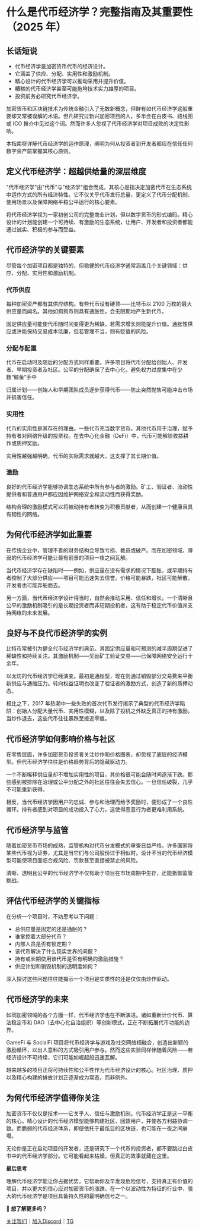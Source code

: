 # 什么是代币经济学？完整指南及其重要性（2025 年）

## 长话短说

- 代币经济学是加密货币代币的经济设计。
- 它涵盖了供应、分配、实用性和激励机制。
- 精心设计的代币经济学可以推动采用并提升价值。
- 糟糕的代币经济学甚至可能拖垮技术实力雄厚的项目。
- 投资前务必研究代币经济学。

加密货币和区块链技术为传统金融引入了无数新概念，但鲜有如代币经济学这般重要却又常被误解的术语。但凡研究过新兴加密项目的人，多半会在白皮书、路线图或 ICO 推介中见过这个词。然而许多人忽视了代币经济学对项目成败的决定性影响。

本指南将详解代币经济学的运作原理，阐明为何从投资者到开发者都应在信任任何数字资产前掌握其核心原则。

## **定义代币经济学：超越供给量的深层维度**

"代币经济学"由"代币"与"经济学"组合而成，其核心是指决定加密代币在生态系统中运作方式的所有经济特性。它不仅关乎代币发行总量，更定义了代币分配机制、使用场景以及保障网络平稳公平运行的核心要素。

将代币经济学视为一家初创公司的完整商业计划，但以数字货币的形式编码。精心设计的计划能创建一个可持续、有激励的生态系统，让用户、开发者和投资者都能通过诚实、积极的参与而受益。

## **代币经济学的关键要素**

尽管每个加密项目都是独特的，但稳健的代币经济学通常涵盖几个关键领域：供应、分配、实用性和激励机制。

### **代币供应**

每种加密资产都有其供应结构。有些代币设有硬顶——比特币以 2100 万枚的最大供应量而闻名。其他如狗狗币则具有通胀性，会无限期地产生新代币。

固定供应量可能使代币随时间变得更为稀缺，若需求增长则能提升价值。通胀性供应或许能保持交易成本低廉，但若管理不当，则有贬值的风险。

### **分配与配置**

代币在启动时及随后的分配方式同样重要。许多项目将代币分配给创始人、开发者、早期投资者及社区。公平的分配确保了去中心化，避免权力过度集中在少数“鲸鱼”手中

归属计划——创始人和早期团队成员逐步获得代币——防止突然抛售可能冲击市场并损害信任。

### **实用性**

代币的实用性是其存在的理由。一些代币充当数字货币。其他代币用于治理，赋予持有者对网络升级的投票权。在去中心化金融（DeFi）中，代币可能解锁收益耕作或质押奖励。

实用性越强越明确，代币的实际需求就越大，这支撑了其长期价值。

### **激励**

良好的代币经济学能够协调生态系统中所有参与者的激励。矿工、验证者、流动性提供者和普通用户都应因维护网络安全和流动性而获得奖励。

结构合理的激励模式可以将被动持有者转变为积极贡献者，从而创建一个健康且具有韧性的网络。

## **为何代币经济学如此重要**

在传统企业中，管理不善的财务结构会导致亏损、裁员或破产。而在加密领域，薄弱的代币经济学可能让最有前景的项目一夜之间瓦解。

当代币经济学存在缺陷时——例如，供应量在没有需求的情况下膨胀，或早期持有者控制了大部分供应——项目可能迅速失去信誉。价格可能暴跌，社区可能解散，开发者也可能弃船而去。

另一方面，当代币经济学设计得当时，自然会推动采用、信任和增长。一个清晰且公平的激励机制吸引的是长期投资者而非短期投机者，这有助于稳定代币价值并支持网络的未来发展。

## **良好与不良代币经济学的实例**

比特币常被引为健全代币经济学的典范。其固定供应量和可预测的减半周期促进了稀缺性和持续关注。其激励机制——奖励矿工验证交易——已保障网络安全运行十余年。

以太坊的代币经济学已经演变。最初是通胀型，现在则通过销毁部分交易费来平衡新供应与通缩压力。转向权益证明也改变了验证者的激励方式，创造了新的质押动态。

相比之下，2017 年热潮中一些失败的首次代币发行揭示了典型的代币经济学陷阱：创始人分配大量代币、实用性模糊，以及除了投机之外缺乏真正的持有激励。当炒作退去，这些代币往往暴跌至接近零值。

## **代币经济学如何影响价格与社区**

在零售层面，许多加密货币投资者关注炒作和价格图表，却忽视了底层的经济模型。但代币经济学往往是价格趋势背后的隐藏驱动力。

一个不断稀释供应量却不增加实用性的项目，其价格很可能会随时间逐渐下跌。那些感到被排除在治理或公平分配之外的社区往往会失去信心。一旦信任破裂，几乎不可能重新获得。

相反，当代币经济学因用户的忠诚、参与和治理而给予奖励时，便形成了一个良性循环。持有者感到对项目的成功投入了心力，这使得恶意行为者更难利用系统。

## **代币经济学与监管**

随着加密货币市场的成熟，监管机构对代币分发模式的审查日益严格。许多国家将某些代币视为证券，尤其是当它们与公司股份过于相似时。设计不当的代币经济模型可能使项目面临合规风险、罚款甚至直接被禁止的风险。

清晰、透明且公平的代币经济学不仅有助于项目在市场周期中生存，还能抵御监管挑战。

## **评估代币经济学的关键指标**

在分析一个项目时，不妨思考以下问题：

- 总供应量是固定的还是通胀的？
- 谁掌控着大部分代币？
- 内部人员是否有锁定期？
- 该代币解决了什么现实世界的问题？
- 持有或长期使用该代币是否有明确的激励措施？
- 供应计划和销毁机制的透明度如何？

深入探讨这些问题往往能揭示一个项目是实质性的还是仅仅由炒作驱动。

## **代币经济学的未来**

如同加密领域的各个方面一样，代币经济学也在不断演进。诸如重新计价代币、算法稳定币和 DAO（去中心化自治组织）等创新模式，正在不断拓展代币功能的边界。

GameFi 与 SocialFi 项目将代币经济学与游戏及社交网络相融合，创造出新颖的激励循环，以出人意料的方式吸引用户参与。然而这些实验同样伴随着风险——若经济设计不可持续，它们可能如崛起般迅速瓦解。

越来越多的项目正将可持续性和公平性作为代币经济设计的核心。社区治理、质押以及精心构建的排放计划正逐渐成为常态，而非例外。

## **为何代币经济学值得你关注**

加密货币不仅仅是技术——它关乎人、信任与激励机制。代币经济学正是这一平衡的核心。精心设计的代币经济模型能够构建社区、回馈用户，并使各方利益协调一致。而脆弱的代币经济体系，即便依托于最炫目的区块链，也可能在一夜之间崩塌。

无论你是正在启动项目的开发者，还是研究下一个代币的投资者，都不要跳过白皮书中的代币经济学部分。它可能看起来枯燥，但真正的故事就藏在这里。

**最后思考**

理解代币经济学能让你占据优势。它帮助你及早发现危险信号，支持真正有价值的项目，并以更大的信心应对加密货币的涨跌。在一个以波动性为特征的行业中，强大的代币经济学是项目具备持久性的最明确信号之一。

**📄 想了解更多吗？**

[关注我们](https://x.com/altiuslabs)｜[加入Discord](https://discord.com/invite/altiuslabs)｜[TG](https://t.me/altiuslabs)